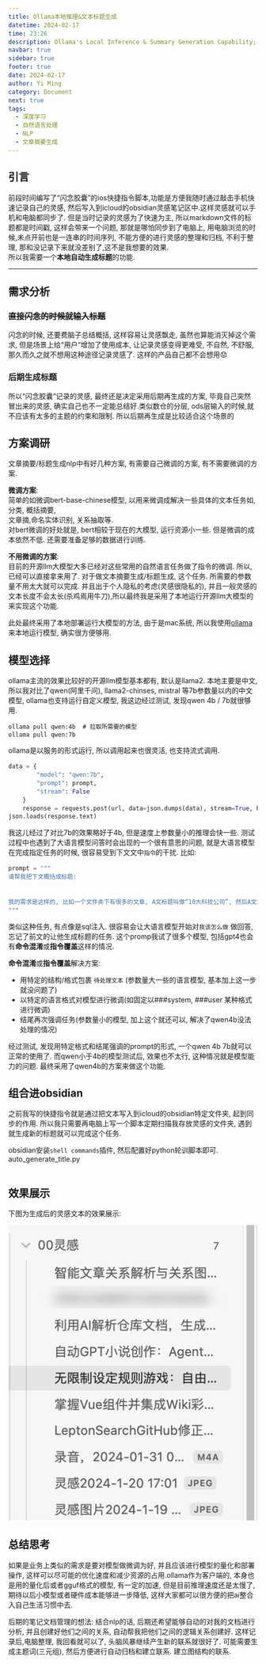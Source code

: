 ```yaml
---
title: Ollama本地推理&文本标题生成
datetime: 2024-02-17
time: 23:26
description: Ollama's Local Inference & Summary Generation Capability; ollama本地推理和obsidian文章标题生成
navbar: true
sidebar: true
footer: true
date: 2024-02-17
author: Yi Ming
category: Document
next: true
tags:
  - 深度学习
  - 自然语言处理
  - NLP
  - 文章摘要生成
---
```

## 引言 

前段时间编写了“闪念胶囊”的ios快捷指令脚本,功能是方便我随时通过敲击手机快速记录自己的灵感, 然后写入到icloud的obsidian灵感笔记区中.这样灵感就可以手机和电脑都同步了. 但是当时记录的灵感为了快速为主, 所以markdown文件的标题都是时间戳, 这样会带来一个问题, 那就是哪怕同步到了电脑上, 用电脑浏览的时候,未点开前也是一连串的时间序列, 不能方便的进行灵感的整理和归档, 不利于整理, 那和没记录下来就没差别了,这不是我想要的效果.   
所以我需要一个**本地自动生成标题**的功能.

---

## 需求分析  

### ~~直接闪念的时候就输入标题~~
闪念的时候, 还要费脑子总结概括, 这样容易让灵感飘走, 虽然也算能消灭掉这个需求, 但是场景上给“用户“增加了使用成本, 让记录灵感变得更难受, 不自然, 不舒服, 那久而久之就不想用这种途径记录灵感了.  这样的产品自己都不会想用😟

### 后期生成标题  
所以“闪念胶囊”记录的灵感, 最终还是决定采用后期再生成的方案, 毕竟自己突然冒出来的灵感, 确实自己也不一定能总结好.类似数仓的分层,  ods层输入的时候,就不应该有太多的主题的约束和限制. 所以后期再生成是比较适合这个场景的

## 方案调研  
文章摘要/标题生成nlp中有好几种方案, 有需要自己微调的方案, 有不需要微调的方案.  

**微调方案**:  
简单的如微调bert-base-chinese模型, 以用来微调成解决一些具体的文本任务如, 分类, 概括摘要,   
文章摘,命名实体识别, 关系抽取等.  
对bert微调的好处就是, bert相较于现在的大模型, 运行资源小一些. 但是微调的成本依然不低. 还需要准备足够的数据进行训练. 

**不用微调的方案**:   
目前的开源llm大模型大多已经对这些常用的自然语言任务做了指令的微调. 所以, 已经可以直接拿来用了. 对于做文本摘要生成/标题生成, 这个任务. 所需要的参数量不用太大就可以完成. 并且出于个人隐私的考虑(灵感很隐私的), 并且一般灵感的文本长度不会太长(杀鸡焉用牛刀),所以最终我是采用了本地运行开源llm大模型的来实现这个功能.    

此处最终采用了本地部署运行大模型的方法, 由于是mac系统, 所以我使用[ollama](https://github.com/ollama/ollama) 来本地运行模型, 确实很方便够用. 

## 模型选择  

ollama主流的效果比较好的开源llm模型基本都有, 默认是llama2. 本地主要是中文, 所以我对比了qwen(阿里千问), llama2-chinses, mistral 等7b参数量以内的中文模型, ollama也支持运行自定义模型, 我这边经过测试, 发现qwen 4b / 7b就很够用.  
```shell
ollama pull qwen:4b  # 拉取所需要的模型
ollama pull qwen:7b
```

ollama是以服务的形式运行, 所以调用起来也很灵活, 也支持流式调用.
```python
data = {
        "model": "qwen:7b",
        "prompt": prompt,
        "stream": False
    }
    response = requests.post(url, data=json.dumps(data), stream=True, headers={'Content-type': 'application/json'})
json.loads(response.text)

```

我这儿经过了对比7b的效果略好于4b, 但是速度上参数量小的推理会快一些.  测试过程中也遇到了大语言模型问答时会出现的一个很有意思的问题,  就是大语言模型在完成指定任务的时候, 很容易受到下文文中`指令`的干扰. 
比如:
```python
prompt = """
请帮我把下文概括成标题:


我的需求是这样的, 比如一个文件夹下有很多的文章, A文标题叫做“10大科技公司”, 然后A文章正文 提到了“小米公司”, 然后B文章标题是“小米公司简介”, 然后我希望能够自动识别并且产生B文章应该 属于A文章的关系. 类似这种关系解析, ,产生关系图的需求, 我应该怎么做
"""

```

类似这种任务, 有点像是sql注入. 很容易会让大语言模型开始对`我该怎么做` 做回答,忘记了前文的让他生成标题的任务. 这个promp我试了很多个模型, 包括gpt4也会有**命令混淆**或**指令覆盖**这样的情况. 

**命令混淆**或**指令覆盖**解决方案:  
+ 用特定的结构/格式包裹 `待处理文本` (参数量大一些的语言模型, 基本加上这一步就没问题了)
+ 以特定的语言格式对模型进行微调(如固定以###system,   ###user 某种格式进行微调)
+ 结尾再次强调任务(参数量小的模型, 加上这个就还可以, 解决了qwen4b没法处理的情况)

经过测试, 发现用特定格式和结尾强调的prompt的形式, 一个qwen 4b 7b就可以正常的使用了. 而qwen小于4b的模型测试后, 效果也不太行,  这种情况就是模型能力的问题. 最终采用了qwen4b的方案来做这个功能.

## 组合进obsidian  
之前我写的快捷指令就是通过把文本写入到icloud的obsidian特定文件夹, 起到同步的作用. 所以我只需要再电脑上写一个脚本定期扫描我存放灵感的文件夹, 遇到就生成新的标题就可以完成这个任务. 

obsidian安装`shell commands`插件, 然后配置好python轮训脚本即可.
auto_generate_title.py 

```python

```

## 效果展示 
下图为生成后的灵感文本的效果展示:  

![](pic/灵感标题生成效果.png)

## 总结思考

如果是业务上类似的需求是要对模型做微调为好, 并且应该进行模型的量化和部署操作, 这样可以尽可能的优化速度和减少资源的占用.ollama作为客户端的, 本身也是用的量化后或者gguf格式的模型, 有一定的加速, 但是目前推理速度还是太慢了, 期待以后小模型或者硬件成本能够进一步降低, 这样大家都可以很方便的把ai整合入自己生活习惯中去. 

后期的笔记文档管理的想法:
结合nlp的话, 后期还希望能够自动的对我的文档进行分析, 并且创建好他们之间的关系, 自动帮我把他们之间的逻辑关系创建好. 这样记录后,电脑整理, 我回看就可以了, 头脑风暴继续产生新的联系就很好了. 可能需要生成主题词(三元组), 然后方便进行自动归档和建立联系. 建立图结构的联系. 


